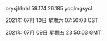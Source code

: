 brysjhhrhl 59.174.26.185 yqqlmgsycl

2021年 07月 10日 星期六 07:50:03 CST

2021年 07月 09日 星期五 23:50:03 GMT
